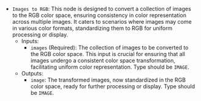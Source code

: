 - `Images to RGB`: This node is designed to convert a collection of images to the RGB color space, ensuring consistency in color representation across multiple images. It caters to scenarios where images may come in various color formats, standardizing them to RGB for uniform processing or display.
    - Inputs:
        - `images` (Required): The collection of images to be converted to the RGB color space. This input is crucial for ensuring that all images undergo a consistent color space transformation, facilitating uniform color representation. Type should be `IMAGE`.
    - Outputs:
        - `image`: The transformed images, now standardized in the RGB color space, ready for further processing or display. Type should be `IMAGE`.
